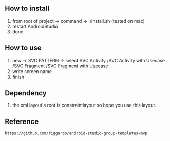 
## How to install
1. from root of project -> command -> ./install.sh (tested on mac)
2. restart AndroidStudio
3. done


## How to use

1. new -> SVC PATTERN -> select SVC Activity /SVC Activity with Usecase /SVC Fragment /SVC Fragment with Usecase
2. write screen name
3. finish

## Dependency
1. the xml layout's root is constraintlayout so hope you use this layout.


## Reference

```
https://github.com/riggaroo/android-studio-group-templates-mvp
```
